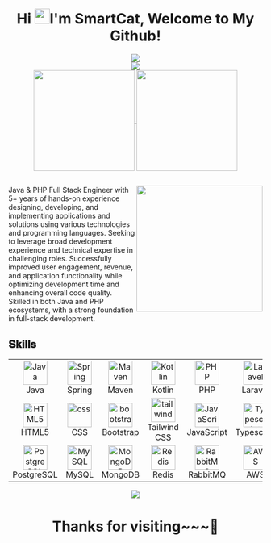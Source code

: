 <link href="style.css" rel="stylesheet"></link>

<h1 align="center">Hi <img src="Hi.gif" width="30px">I'm SmartCat, <b>Welcome to My Github!</b></h1>

<div align="center">
  <a href="#">
    <img src="https://readme-typing-svg.herokuapp.com?lines=Java,%20PHP%20Full-Stack+Engineer;Senior%20%20Java,%20PHP%20Engineer;Passionate%20Engineer;React,%20Angular,%20Vue,%20Next.js%20for%20the%20Front-End;PHP,%20Java,%20Node.js%20for%20the%20Back-End;Always%20learning%20new%20things.&center=true&width=500&height=50">
  </a>
</div>

<div align="center"> 
  <a href="#">
    <img src="https://github-profile-trophy.vercel.app/?username=smartcat5&title=Stars,Followers,Commits,Repositories,MultipleLang,PullRequest&theme=radical&rows=2&column=3"/>
  </a> 
</div>

<div align="center">
  <a href="#">
    <img height=200 align="center" src="https://my-stats-43gk.vercel.app/api?username=smartcat5&show_icons=true&theme=radical&hide=issues&rank_icon=github&include_all_commits=true&card_width=150" />
  </a>
  <a href="#">
    <img height=200 align="center" src="https://my-stats-43gk.vercel.app/api/top-langs/?username=smartcat5&hide=html,scss,css,less&langs_count=8&layout=compact&theme=radical&card_width=150" />
  </a>
</div>


## <picture><img src="javascript.gif" width = 250px align="right"></picture>

###

Java & PHP Full Stack Engineer with 5+ years of hands-on experience designing, developing, and implementing applications and solutions using various technologies and programming languages. Seeking to leverage broad development experience and technical expertise in challenging roles. Successfully improved user engagement, revenue, and application functionality while optimizing development time and enhancing overall code quality. Skilled in both Java and PHP ecosystems, with a strong foundation in full-stack development.

<!-- This is test -->
<h2 font-weight="bold">𝐒𝐤𝐢𝐥𝐥𝐬</h2>
<table align="center">
  <tr>
  <td align="center" width="96">
        <img src="https://skillicons.dev/icons?i=java" width="48" height="48" alt="Java" />
      <br>Java
    </td>
	<td align="center" width="96">
        <img src="https://skillicons.dev/icons?i=spring" width="48" height="48" alt="Spring" />
      <br>Spring
    </td>
	<td align="center" width="96">
        <img src="https://skillicons.dev/icons?i=maven" width="48" height="48" alt="Maven" />
      <br>Maven
    </td>
	<td align="center" width="96">
        <img src="https://skillicons.dev/icons?i=kotlin" width="48" height="48" alt="Kotlin" />
      <br>Kotlin
    </td>
    <td align="center" width="96">
        <img src="https://skillicons.dev/icons?i=php" width="48" height="48" alt="PHP" />
      <br>PHP
    </td>
    <td align="center"  width="96">
        <img src="https://skillicons.dev/icons?i=laravel" width="48" height="48" alt="Laravel" />
      <br>Laravel
    </td>
	<td align="center"  width="96">
        <img src="https://skillicons.dev/icons?i=symfony" width="48" height="48" alt="Symfony" />
      <br>Symfony
    </td>
	<td align="center"  width="96">
        <img src="https://skillicons.dev/icons?i=wordpress" width="48" height="48" alt="Wordpress" />
      <br>Wordpress
    </td>
	<td align="center" width="96">
        <img src="https://skillicons.dev/icons?i=nodejs" width="48" height="48" alt="Nodejs" />
      <br>Nodejs
      </td>
	  <td align="center" width="96">
        <img src="https://skillicons.dev/icons?i=graphql" width="48" height="48" alt="MySQL" />
      <br>GraphQL
    </td>
  </tr>
 	<tr>
	    <td align="center"  width="96">
        <img src="https://skillicons.dev/icons?i=html" width="48" height="48" alt="HTML5" />
      <br>HTML5
    </td>
    <td align="center" width="96">
        <img src="https://skillicons.dev/icons?i=css" width="48" height="48" alt="css" />
      <br>CSS
    </td>
    <td align="center"  width="96">
        <img src="https://skillicons.dev/icons?i=bootstrap" width="48" height="48" alt="bootstrap" />
      <br>Bootstrap
    </td>
    <td align="center" width="96">
        <img src="https://skillicons.dev/icons?i=tailwind" width="48" height="48" alt="tailwind" />
      <br>Tailwind CSS
    </td>
	<td align="center" width="96">
        <img src="https://skillicons.dev/icons?i=javascript" width="48" height="48" alt="JavaScript" />
      <br>JavaScript
      </td>
	  <td align="center" width="96">
        <img src="https://skillicons.dev/icons?i=typescript" width="48" height="48" alt="Typescript" />
      <br>Typescript
      </td>
	<td align="center" width="96">
        <img src="https://skillicons.dev/icons?i=react" width="48" height="48" alt="React" />
      <br>React
      </td>
	  <td align="center" width="96">
        <img src="https://skillicons.dev/icons?i=angular" width="48" height="48" alt="Angular" />
      <br>Angular
      </td>
	  </td>
              <td align="center" width="96">
        <img src="https://skillicons.dev/icons?i=vue" width="48" height="48" alt="Vue" />
      <br>Vue
    </td>
	  <td align="center" width="96">
        <img src="https://skillicons.dev/icons?i=jquery" width="48" height="48" alt="jQuery" />
      <br>jQuery
    </td>
 </tr>
	<tr>
	<td align="center" width="96">
        <img src="https://skillicons.dev/icons?i=postgres" width="48" height="48" alt="PostgreSQL" />
      <br>PostgreSQL
    </td>        
		<td align="center" width="96">
        <img src="https://skillicons.dev/icons?i=mysql" width="48" height="48" alt="MySQL" />
      <br>MySQL
    </td>        
		<td align="center" width="96">
        <img src="https://skillicons.dev/icons?i=mongodb" width="48" height="48" alt="MongoDB" />
      <br>MongoDB
    </td>
	<td align="center" width="96">
        <img src="https://skillicons.dev/icons?i=redis" width="48" height="48" alt="Redis" />
      <br>Redis
    </td>
	<td align="center" width="96">
        <img src="https://skillicons.dev/icons?i=rabbitmq" width="48" height="48" alt="RabbitMQ" />
      <br>RabbitMQ
    </td>
	<td align="center" width="96">
        <img src="https://skillicons.dev/icons?i=aws" width="48" height="48" alt="AWS" />
      <br>AWS
    </td> 
	<td align="center" width="96">
        <img src="https://skillicons.dev/icons?i=azure" width="48" height="48" alt="Azure" />
      <br>Azure
    </td> 
	        <td align="center" width="96">
        <img src="https://skillicons.dev/icons?i=vscode" width="48" height="48" alt="VsCode" />
      <br>VsCode
    </td>
	<td align="center" width="96">
        <img src="https://skillicons.dev/icons?i=postman" width="48" height="48" alt="Postman" />
      <br>Postman
    </td> 
	<td align="center" width="96"> 
        <img src="https://user-images.githubusercontent.com/25181517/192108372-f71d70ac-7ae6-4c0d-8395-51d8870c2ef0.png" width="48" height="48" alt="Git" />
      <br>Git
    </td>
	</tr>
</table>

<p align="center">
  <a href=#>
    <img src="contributions.svg">
  </a>
</p>

<div align="center"><h1 font-weight="bold">Thanks for visiting~~~🎁</h1></div>
